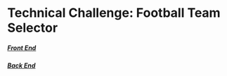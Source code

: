 # Technical Challenge: Football Team Selector

##### [Front End](https://github.com/kierancott/football-team-selector/tree/master/football-teams-api)

##### [Back End](https://github.com/kierancott/football-team-selector/tree/master/football-teams-react-app)